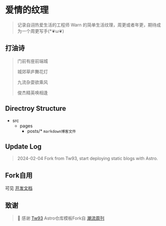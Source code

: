 # 爱情的纹理

> 记录自诩热爱生活的工程师 Warn 的简单生活纹理，周更或者年更，期待成为一个周更写手(*❦ω❦)

## 打油诗

> 门前有座前端城
>
> 城郊草庐舞花灯
>
> 九流杂耍欲乘风
>
> 俊杰精英唤相逢

## Directroy Structure

- src
  - pages
    - posts/*   `markdown博客文件`

## Update Log

> 2024-02-04 Fork from Tw93, start deploying static blogs with Astro.

## Fork自用

可见 [开发文档](https://github.com/WangEn/weekly/blob/main/Deploy.md)

## 致谢

> 💖 感谢 [Tw93](https://github.com/tw93) Astro仓库模板Fork自 [潮流周刊](https://github.com/tw93/weekly)
